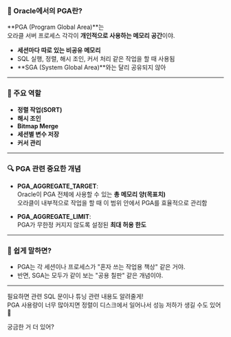 ### 📌 Oracle에서의 PGA란?

**PGA (Program Global Area)**는  
오라클 서버 프로세스 각각이 **개인적으로 사용하는 메모리 공간**이야.

- **세션마다 따로 있는 비공유 메모리**
- SQL 실행, 정렬, 해시 조인, 커서 처리 같은 작업을 할 때 사용됨
- **SGA (System Global Area)**와는 달리 공유되지 않아

---

### 🔧 주요 역할

- **정렬 작업(SORT)**
- **해시 조인**
- **Bitmap Merge**
- **세션별 변수 저장**
- **커서 관리**

---

### 🔍 PGA 관련 중요한 개념

- **PGA_AGGREGATE_TARGET**:  
  Oracle이 PGA 전체에 사용할 수 있는 **총 메모리 양(목표치)**  
  오라클이 내부적으로 작업을 할 때 이 범위 안에서 PGA를 효율적으로 관리함

- **PGA_AGGREGATE_LIMIT**:  
  PGA가 무한정 커지지 않도록 설정된 **최대 허용 한도**

---

### 🧠 쉽게 말하면?
- PGA는 각 세션이나 프로세스가 "혼자 쓰는 작업용 책상" 같은 거야.
- 반면, SGA는 모두가 같이 보는 "공용 칠판" 같은 개념이야.

---

필요하면 관련 SQL 문이나 튜닝 관련 내용도 알려줄게!  
PGA 사용량이 너무 많아지면 정렬이 디스크에서 일어나서 성능 저하가 생길 수도 있어 🐌

궁금한 거 더 있어?
